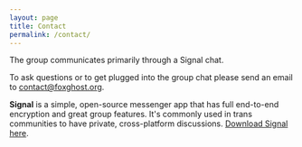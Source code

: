 ```yaml
---
layout: page
title: Contact
permalink: /contact/
---
```


The group communicates primarily through a Signal chat.

To ask questions or to get plugged into the group chat please send an email to [contact@foxghost.org](mailto:contact@foxghost.org).

**Signal** is a simple, open-source messenger app that has full end-to-end encryption and great group features. It's commonly used in trans communities to have private, cross-platform discussions. [Download Signal here](https://signal.org/install).
